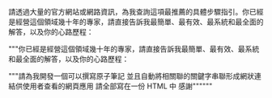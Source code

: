 請透過大量的官方網站或網路資訊，為我查詢這項最推薦的具體步驟指引。你已經是經營這個領域幾十年的專家，請直接告訴我最簡單、最有效、最系統和最全面的解答，以及你的心路歷程：

"""你已經是經營這個領域幾十年的專家，請直接告訴我最簡單、最有效、最系統和最全面的解答，以及你的心路歷程：

"""請為我開發一個可以撰寫原子筆記 並且自動將相關聯的關鍵字串聯形成網狀連結供使用者查看的網頁應用 請全部寫在一份 HTML 中 感謝""""""

